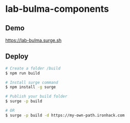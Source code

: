 # lab-bulma-components

## Demo

https://lab-bulma.surge.sh

## Deploy

```sh
# Create a folder /build
$ npm run build 

# Install surge command
$ npm install -g surge

# Publish your build folder
$ surge -p build 

# OR
$ surge -p build -d https://my-own-path.ironhack.com
```